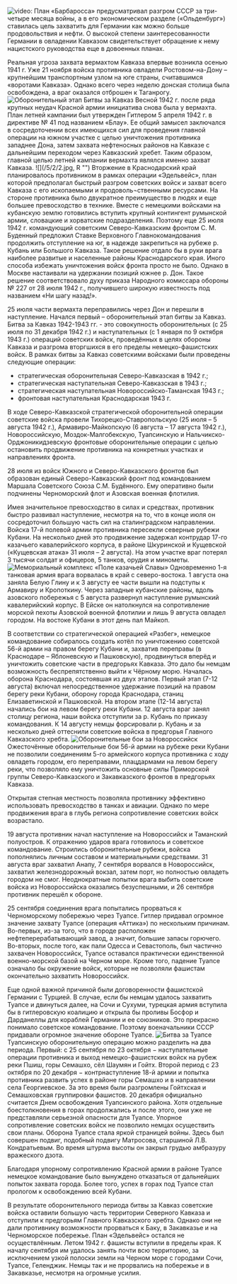 ![video:](https://rutube.ru/video/18d3ee584f1a1d632a81fae02fbb46dd/ "")
План «Барбаросса» предусматривал разгром СССР за три-четыре месяца войны, а в его экономическом разделе («Ольденбург») ставилась цель захватить для Германии как можно больше продовольствия и нефти. О высокой степени заинтересованности Германии в овладении Кавказом свидетельствует обращение к нему нацистского руководства еще в довоенных планах.

Реальная угроза захвата вермахтом Кавказа впервые возникла осенью 1941 г. Уже 21 ноября войска противника овладели Ростовом-на-Дону – крупнейшим транспортным узлом на юге страны, считавшимся «воротами Кавказа». Однако всего через неделю донская столица была освобождена, а враг оказался отброшен к Таганрогу.
![](/5/2/1.jpg  "Оборонительный этап Битвы за Кавказ")
Весной 1942 г. после ряда крупных неудач Красной армии инициатива снова была у вермахта. План летней кампании был утвержден Гитлером 5 апреля 1942 г. в директиве № 41 под названием «Блау». Ее общий замысел заключался в сосредоточении всех имеющихся сил для проведения главной операции на южном участке с целью уничтожения противника западнее Дона, затем захвата нефтеносных районов на Кавказе с дальнейшим  переходом через Кавказский хребет. Таким образом, главной целью летней кампании вермахта являлся именно захват Кавказа.
![](/5/2/2.jpg, R  "")
Вторжение в Краснодарский край планировалось противником в рамках операции «Эдельвейс», план которой предполагал быстрый разгром советских войск и захват всего Кавказа с его ископаемыми и продоволь¬ственными ресурсами. На стороне противника было двукратное преимущество в людях и еще большее превосходство в технике. Вместе с немецкими войсками на кубанскую землю готовились вступить крупный контингент румынской армии, словацкие и хорватские подразделения. Поэтому еще 25 июля 1942 г. командующий советским Северо-Кавказским фронтом С. М. Буденный предложил Ставке Верховного Главнокомандования продолжить отступление на юг, в надежде закрепиться на рубеже р. Кубань или Большого Кавказа. Такое решение отдало бы в руки врага наиболее развитые и населенные районы Краснодарского края. Иного способа избежать уничтожения войск фронта просто не было. Однако в Москве настаивали на удержании позиций южнее р. Дон. Такое решение соответствовало духу приказа Народного комиссара обороны № 227 от 28 июля 1942 г., получившего широкую известность под названием «Ни шагу назад!». 

25 июля части вермахта переправились через Дон и перешли в наступление. Начался первый – оборонительный этап битвы за Кавказ. Битва за Кавказ 1942-1943 гг. - это совокупность оборонительных (с 25 июля по 31 декабря 1942 г.) и наступательных (с 1 января по 9 октября 1943 г.) операций советских войск, проведённых в целях обороны Кавказа и разгрома вторгшихся в его пределы немецко-фашистских войск. В рамках битвы за Кавказ советскими войсками были проведены следующие операции: 
- стратегическая оборонительная Северо-Кавказская в 1942 г.; 
- стратегическая наступательная Северо-Кавказская в 1943 г.; 
- стратегическая наступательная Новороссийско-Таманская 1943 г.;
- фронтовая наступательная Краснодарская 1943 г. 

В ходе Северо-Кавказской стратегической оборонительной операции советские войска провели Тихорецко-Ставропольскую (25 июля – 5 августа 1942 г.), Армавиро-Майкопскую (6 августа – 17 августа 1942 г.), Новороссийскую, Моздок-Малгобекскую, Туапсинскую и Нальчикско-Орджоникидзевскую фронтовые оборонительные операции с целью остановить продвижение противника на конкретных участках и направлениях фронта.

28 июля из войск Южного и Северо-Кавказского фронтов был образован единый Северо-Кавказский фронт под командованием Маршала Советского Союза С.М. Будённого. Ему оперативно были подчинены Черноморский флот и Азовская военная флотилия.

Имея значительное превосходство в силах и средствах, противник быстро развивал наступление, несмотря на то, что в конце июля он сосредоточил большую часть сил на сталинградском направлении. Войска 17-й полевой армии противника пересекли северные рубежи Кубани. На несколько дней это продвижение задержал контрудар 17-го казачьего кавалерийского корпуса, в  районе Шкуринской и Кущевской («Кущевская атака» 31 июля – 2 августа). На этом участке враг потерял 3 тысячи солдат и офицеров, 5 танков, орудия и минометы.
![](/5/2/3.jpg  "Мемориальный комплекс «Поле казачьей Славы»")
Одновременно 1-я танковая армия врага ворвалась в край с северо-востока. 1 августа она заняла Белую Глину и к 3 августу ее части вышли на подступы к Армавиру и Кропоткину. Через западные кубанские районы, вдоль азовского побережья с 5 августа развернул наступление румынский кавалерийский корпус. В Ейске он натолкнулся на сопротивление морской пехоты Азовской военной флотилии и лишь 9 августа овладел городом. На востоке Кубани в этот день пал Майкоп. 

В соответствии со стратегической операцией «Разбег», немецкое командование собиралось создать котёл по уничтожению советской 56-й армии на правом берегу Кубани и, захватив переправы (в Краснодаре – Яблоневскую и Пашковскую), продвинуться вперёд и уничтожить советские части в предгорьях Кавказа. Это дало бы немцам возможность беспрепятственно выйти к Чёрному морю. Началась оборона Краснодара, состоявшая из двух этапов. Первый этап (7-12 августа) включал непосредственное удержание позиций на правом берегу реки Кубани, оборону города Краснодара, станиц Елизаветинской и Пашковской. На втором этапе (12-14 августа) начались бои на левом берегу реки Кубани. 12 августа враг занял столицу региона, наши войска отступили за р. Кубань по приказу командования. К 14 августу немцы форсировали р. Кубань и за несколько дней оттеснили советские войска в предгорья Главного Кавказского хребта.
![](/5/2/4.jpg  "Оборонительные бои за Новороссийск")
Ожесточённые оборонительные бои 56-й армии на рубеже реки Кубани не позволили соединениям 5-го армейского корпуса противника с ходу овладеть городом, его переправами, плацдармами на левом берегу реки, что позволяло ему уничтожить основные силы Приморской группы Северо-Кавказского и Закавказского фронтов в предгорьях Кавказа. 

Открытая степная местность позволяла противнику эффективно использовать превосходство в танках и авиации. Однако по мере  продвижения врага в глубь региона сопротивление советских войск возрастало.

19 августа противник начал наступление на Новороссийск и Таманский полуостров. К отражению ударов врага готовилось и советское командование. Строились оборонительные рубежи, войска пополнялись личным составом и материальными средствами. 31 августа враг захватил Анапу, 7 сентября ворвался в Новороссийск, захватил железнодорожный вокзал, затем порт, но полностью овладеть городом не смог. Неоднократные попытки врага выбить советские войска из Новороссийска оказались безуспешными, и 26 сентября противник перешёл к обороне. 

25 сентября соединения врага попытались прорваться к Черноморскому побережью через Туапсе. Гитлер придавал огромное значение захвату Туапсе (операция «Аттика») по нескольким причинам. Во-первых, из-за того, что в городе расположен нефтеперерабатывающий завод, а значит, большие запасы горючего. Во-вторых, после того, как пали Одесса и Севастополь, был частично захвачен Новороссийск,  Туапсе оставался практически единственной военно-морской базой на Черном море. Кроме того, падение Туапсе означало бы окружение войск, которые не позволяли фашистам окончательно захватить Новороссийск.

Еще одной важной причиной были договоренности фашистской Германии с Турцией. В случае, если бы немцам удалось захватить Туапсе и двинуться далее, на Сочи и Сухуми, турецкая армия вступила бы в гитлеровскую коалицию и открыла бы проливы Босфор и Дарданеллы для кораблей Германии и ее союзников. Это прекрасно понимало советское командование. Поэтому военачальники СССР придавали огромное значение обороне Туапсе.
![](/5/2/5.jpg  "Битва за Туапсе ")
Туапсинскую оборонительную операцию можно разделить на два периода. Первый: с 25 сентября по 23 октября − наступательные операции противника и выход немецко-фашистских войск на рубеж реки Пшиш, горы Семашхо, сёл Шаумян и Гойтх. Второй период с 23 октября по 20 декабря − контрнаступление 18-й армии и попытка противника развить успех в районе горы Семашхо и в направлении села Георгиевское. За это время были разгромлены Гойтхская и Семашховская группировки фашистов. 20 декабря официально считается Днем освобождения Туапсинского района. Хотя отдельные боестолкновения в горах продолжались и после этого, они уже не представляли серьезной опасности для Туапсе. Упорное сопротивление советских войск не позволило немцах осуществить свои планы. Оборона Туапсе стала яркой страницей войны. Здесь был совершен подвиг, подобный подвигу Матросова, старшиной Л.В. Кондратьевым. Во время штурма высоты он закрыл грудью амбразуру вражеского дзота. 

Благодаря упорному сопротивлению Красной армии в районе Туапсе немецкое командование было вынуждено отказаться от дальнейших попыток захвата города. Более того, успех в горах под Туапсе стал прологом к освобождению всей Кубани. 

В результате оборонительного периода битвы за Кавказ советские войска оставили большую часть территории Северного Кавказа и отступили к предгорьям Главного Кавказского хребта. Однако они не дали противнику возможности прорваться к Баку, в Закавказье и на Черноморское побережье. План «Эдельвейс» остался не осуществлённым. Летом 1942 г. фашисты вступили в пределы края. К началу сентября им удалось занять почти всю территорию, за исключением узкой полоски земли на Черном море с городами Сочи, Туапсе, Геленджик. Немцы так и не прорвались на побережье и в Закавказье, несмотря на огромные усилия.